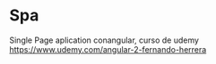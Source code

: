 # Spa

Single Page aplication conangular, curso de udemy https://www.udemy.com/angular-2-fernando-herrera
